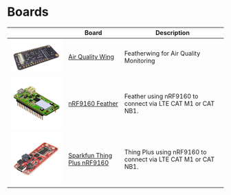 # Boards

|                                                                | Board                                     | Description                                                    |
| -------------------------------------------------------------- | ----------------------------------------- | -------------------------------------------------------------- |
| [![Air Quality Wing][aqw]][aqw-intro]                          | [Air Quality Wing][aqw-intro]             | Featherwing for Air Quality Monitoring                         |
| [![nRF9160 Feather][fw]][fw-intro]                             | [nRF9160 Feather][fw-intro]               | Feather using nRF9160 to connect via LTE CAT M1 or CAT NB1.    |
| [![Sparkfun Thing Plus nRF9160][thing-plus-image]][thing-plus] | [Sparkfun Thing Plus nRF9160][thing-plus] | Thing Plus using nRF9160 to connect via LTE CAT M1 or CAT NB1. |

[aqw]: img/air-quality-wing/aqw-board-x200.jpg
[aqw-intro]: ./air-quality-wing.md

[fw]: img/nrf91-feather-v31-headers-x200.png
[fw-intro]: ./nrf9160-getting-started.md

[thing-plus-image]: img/sparkfun_thing_plus_nrf9160.jpeg
[thing-plus]: https://www.sparkfun.com/products/17354?utm_source=sendfox&utm_medium=email&utm_campaign=nrf9160-thing-plus